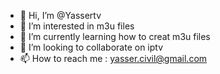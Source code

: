 - 👋 Hi, I’m @Yassertv
- 👀 I’m interested in m3u files
- 🌱 I’m currently learning how to creat m3u files
- 💞️ I’m looking to collaborate on iptv
- 📫 How to reach me : yasser.civil@gmail.com


<!---
Yassertv/Yassertv is a ✨ special ✨ repository because its `README.md` (this file) appears on your GitHub profile.
You can click the Preview link to take a look at your changes.
--->
